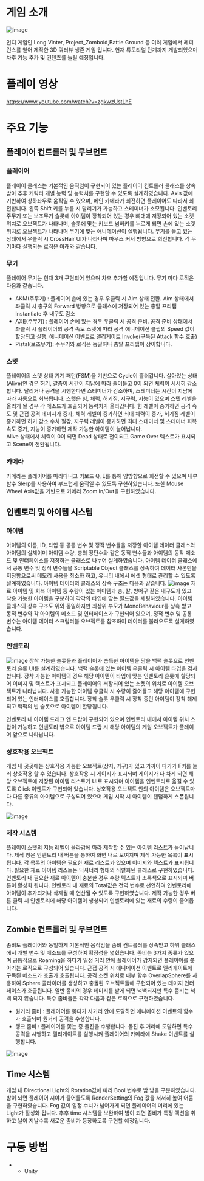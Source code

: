 # 게임 소개
![image](https://github.com/choi-m-09/Zomvinter/assets/80871047/34ca965d-6f5f-4f0a-9140-f1c2aa847b14)

인디 게임인 Long Vinter, Project_Zomboid,Battle Ground 등 여러 게임에서 레퍼런스를 얻어 제작한 3D 쿼터뷰 생존 게임 입니다. 현재 튜토리얼 단계까지 개발되었으며 차후 기능 추가 및 컨텐츠를 늘릴 예정입니다.
# 플레이 영상
https://www.youtube.com/watch?v=zgkwzUstLhE
# 주요 기능
## 플레이어 컨트롤러 및 무브먼트
### 플레이어
플레이어 클래스는 기본적인 움직임이 구현되어 있는 플레이어 컨트롤러 클래스를 상속받아 추후 캐릭터 개별 능력 및 능력치를 구현할 수 있도록 설계하였습니다. Axis 값에 기반하여 상하좌우로 움직일 수 있으며, 메인 카메라가 회전하면 플레이어도 따라서 회전합니다. 왼쪽 Shift 키를 누를 시 달리기가 가능하고 스테미너가 소모됩니다. 인벤토리 주무기 또는 보조무기 슬롯에 아이템이 장착되어 있는 경우 뼈대에 저장되어 있는 소켓 위치로 오브젝트가 나타나며, 슬롯에 맞는 키보드 넘버키를 누르게 되면 손에 있는 소켓 위치로 오브젝트가 나타나며 무기에 맞는 애니메이션이 실행됩니다. 무기를 들고 있는 상태에서 우클릭 시 CrossHair UI가 나타나며 마우스 커서 방향으로 회전합니다.
각 무기마다 실행되는 로직은 아래와 같습니다.

### 무기
플레이어 무기는 현재 3개 구현되어 있으며 차후 추가할 예정입니다. 무기 마다 로직은 다음과 같습니다.
+ AKM(주무기) : 플레이어 손에 있는 경우 우클릭 시 Aim 상태 전환. Aim 상태에서 좌클릭 시 총구의 Forward 방향으로 클래스에 저장되어 있는 총알 프리팹 Instantiate 후 내구도 감소
+ AXE(주무기) : 플레이어 손에 있는 경우 우클릭 시 공격 준비. 공격 준비 상태에서 좌클릭 시 플레이어의 공격 속도 스텟에 따라 공격 애니메이션 클립의 Speed 값이 할당되고 실행. 애니메이션 이벤트로 델리게이트 Invoke(구독된 Attack 함수 호출)
+ Pistal(보조무기): 주무기와 로직은 동일하나 총알 프리팹이 상이합니다.

### 스텟
플레이어의 스텟 상태 기계 패턴(FSM)을 기반으로 Cycle이 흘러갑니다. 살아있는 상태(Alive)인 경우 허기, 갈증이 시간이 지남에 따라 줄어들고 0이 되면 체력이 서서히 감소합니다. 달리거나 공격을 시행한다면 스테미너가 감소하며, 스테미너는 시간이 지남에 따라 자동으로 회복됩니다. 스텟은 힘, 체력, 허기짐, 지구력, 지능이 있으며 스텟 레벨을 올리게 될 경우 각 메소드가 호출되어 능력치가 올라갑니다. 힘 레벨이 증가하면 공격 속도 및 근접 공격 데미지가 증가, 체력 레벨이 증가하면 최대 체력이 증가, 허기짐 레벨이 증가하면 허기 감소 수치 절감, 지구력 레벨이 증가하면 최대 스테미너 및 스테미너 회복 속도 증가, 지능이 증가하면 제작 가능한 아이템이 늘어납니다.  
Alive 상태에서 체력이 0이 되면 Dead 상태로 전이되고 Game Over 텍스트가 표시되고 Scene이 전환됩니다.
### 카메라
카메라는 플레이어를 따라다니고 키보드 Q, E를 통해 양방향으로 회전할 수 있으며 내부 함수 Slerp를 사용하여 부드럽게 움직일 수 있도록 구현하였습니다. 또한 Mouse Wheel Axis값을 기반으로 카메라 Zoom In/Out을 구현하였습니다.

## 인벤토리 및 아이템 시스템
### 아이템
아이템의 이름, ID, 타입 등 공통 변수 및 정적 변수들을 저장할 아이템 데이터 클래스와 아이템의 실체이며 아이템 수량, 총의 장탄수와 같은 동적 변수들과 아이템의 동작 메소드 및 인터페이스를 저장하는 클래스로 나누어 설계하였습니다. 아이템 데이터 클래스에서 공통 변수 및 정적 변수들을 Scriptable Object 클래스를 상속하여 데이터 사본만을 저장함으로써 메모리 사용을 최소화 하고, 유니티 내에서 에셋 형태로 관리할 수 있도록 설계하였습니다. 아이템 데이터의 클래스의 상속 구조는 다음과 같습니다.
![image](https://github.com/choi-m-09/Zomvinter/assets/80871047/ddefcf73-d2f6-4abf-8772-6159d1ee5763)
재료 아이템 및 회복 아이템 등 수량이 있는 아이템과 총, 칼, 방어구 같은 내구도가 있고 착용 가능한 아이템을 구분하여 각각의 타입에 맞는 필드값을 세팅하였습니다. 아이템 클래스의 상속 구조도 위와 동일하지만 최상위 부모가 
MonoBehaviour를 상속 받고 동적 변수와 각 아이템의 메소드 및 인터페이스가 구현되어 있으며, 정적 변수 및 공통 변수는 아이템 데이터 스크립터블 오브젝트를 참조하여 데이터를 불러오도록 설계하였습니다.
### 인벤토리
![image](https://github.com/choi-m-09/Zomvinter/assets/80871047/b92b322a-d940-4ad4-8d19-992f43e2f990)
장착 가능한 슬롯들과 플레이어가 습득한 아이템을 담을 백팩 슬롯으로 인벤토리 슬롯 UI를 설계하였습니다. 백팩 슬롯에 있는 아이템 우클릭 시 아이템 타입을 검사합니다. 장착 가능한 아이템의 경우 해당 아이템이 타입에 맞는 인벤토리 슬롯에 할당되어 이미지 및 텍스트가 표시되고 플레이어의 저장되어 있는 소켓의 위치로 아이템 오브젝트가 나타납니다. 사용 가능한 아이템 우클릭 시 수량이 줄어들고 해당 아이템에 구현되어 있는 인터페이스를 호출합니다.
장착 슬롯 우클릭 시 장착 중인 아이템이 장착 해제되고 백팩의 빈 슬롯으로 아이템이 할당됩니다.

인벤토리 내 아이템 드래그 앤 드랍이 구현되어 있으며 인벤토리 내에서 아이템 위치 스왑이 가능하고 인벤토리 밖으로 아이템 드랍 시 해당 아이템의 게임 오브젝트가 플레이어 앞으로 나타납니다.

### 상호작용 오브젝트
게임 내 곳곳에는 상호작용 가능한 오브젝트(상자, 가구)가 있고 가까이 다가가 F키를 눌러 상호작용 할 수 있습니다. 상호작용 시 게이지가 표시되며 게이지가 다 차게 되면 해당 오브젝트에 저장된 아이템 리스트가 UI로 표시되며 아이템을 인벤토리로 옮길 수 있도록 Click 이벤트가 구현되어 있습니다. 상호작용 오브젝트 안의 아이템은 오브젝트마다 다른 종류의 아이템으로 구성되어 있으며 게임 시작 시 아이템이 랜덤하게 스폰됩니다. 

![image](https://github.com/choi-m-09/Zomvinter/assets/80871047/f4c9845a-01ba-4094-806c-8be282cb1c58)
### 제작 시스템
플레이어 스탯의 지능 레벨이 올라감에 따라 제작할 수 있는 아이템 리스트가 늘어납니다. 제작 창은 인벤토리 내 버튼을 통하여 화면 내로 보여지며 제작 가능한 목록이 표시됩니다. 각 목록의 아이템은 필요한 재료 리스트가 있으며 이미지와 텍스트가 표시됩니다. 필요한 재료 아이템 리스트는 딕셔너리 형태의 직렬화된 클래스로 구현하였습니다. 인벤토리 내 필요한 재료 아이템이 충분한 경우 수량 텍스트가 초록색으로 표시되며 버튼이 활성화 됩니다. 인벤토리 내 재료의 Total값은 전역 변수로 선언하여 인벤토리에 아이템이 추가되거나 삭제될 때 연산될 수 있도록 구현하였습니다. 제작 가능한 경우 버튼 클릭 시 인벤토리에 해당 아이템이 생성되며 인벤토리에 있는 재료의 수량이 줄어듭니다.

## Zombie 컨트롤러 및 무브먼트
좀비도 플레이어와 동일하게 기본적인 움직임을 좀비 컨트롤러를 상속받고 하위 클래스에서 개별 변수 및 메소드를 구성하여 확장성을 넓혔습니다. 좀비는 3가지 종류가 있으며 공통적으로 Roaming을 하다가 일정 거리 안에 플레이어가 감지되면 플레이어를 쫒아가는 로직으로 구성되어 있습니다. 근접 공격 시 애니메이션 이벤트로 델리게이트에 구독된 메소드가 호출가 호출됩니다. 공격 소켓 위치로 내부 함수 OverlapSphere를 사용하여 Sphere 콜라이더를 생성하고 충돌된 오브젝트들에 구현되어 있는 데미지 인터페이스가 호출됩니다. 일반 좀비의 경우 데미지를 받게 되면 넉백되지만 특수 좀비는 넉백 되지 않습니다. 특수 좀비들은 각각 다음과 같은 로직으로 구현하였습니다. 
+ 원거리 좀비 : 플레이어를 쫒다가 사거리 안에 도달하면 애니메이션 이벤트의 함수가 호출되며 원거리 공격을 수행합니다.
+ 탱크 좀비 : 플레이어를 쫒는 중 돌진을 수행합니다. 돌진 후 거리에 도달하면 특수 공격을 시행하고 델리게이트를 실행시켜 플레이어의 카메라에 Shake 이벤트를 실행합니다.

![image](https://github.com/choi-m-09/Zomvinter/assets/80871047/526a060c-2e0a-437b-ac53-1da5077eac81)
## Time 시스템
게임 내 Directional Light의 Rotation값에 따라 Bool 변수로 밤 낮을 구분하였습니다. 밤이 되면 플레이어 시야가 줄어들도록 RenderSetting의 Fog 값을 서서히 높여 어둠을 구현하였습니다. Fog 값이 일정 수치가 넘어가게 되면
플레이어의 머리에 있는 Light가 활성화 됩니다. 추후 time 시스템을 보완하여 밤이 되면 좀비가 특정 액션을 취하고 날이 지날수록 새로운 좀비가 등장하도록 구현할 예정입니다. 


# 구동 방법
+ + Unity
